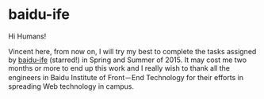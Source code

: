 # baidu-ife

Hi Humans!

Vincent here, from now on, I will try my best to complete the tasks assigned by [baidu-ife](https://github.com/baidu-ife/ife) (starred!) in Spring and Summer of 2015. It may cost me two months or more to end up this work and I really wish to thank all the engineers in Baidu Institute of Front－End Technology for their efforts in spreading Web technology in campus.
